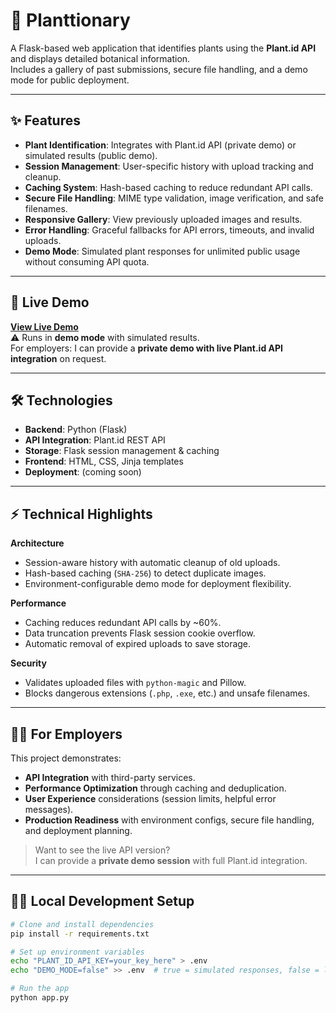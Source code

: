 # 🌿 Planttionary
A Flask-based web application that identifies plants using the **Plant.id API** and displays detailed botanical information.  
Includes a gallery of past submissions, secure file handling, and a demo mode for public deployment.

---

## ✨ Features
- **Plant Identification**: Integrates with Plant.id API (private demo) or simulated results (public demo).
- **Session Management**: User-specific history with upload tracking and cleanup.
- **Caching System**: Hash-based caching to reduce redundant API calls.
- **Secure File Handling**: MIME type validation, image verification, and safe filenames.
- **Responsive Gallery**: View previously uploaded images and results.
- **Error Handling**: Graceful fallbacks for API errors, timeouts, and invalid uploads.
- **Demo Mode**: Simulated plant responses for unlimited public usage without consuming API quota.

---

## 🚀 Live Demo
**[View Live Demo](https://planttionary.onrender.com/)**  
⚠️ Runs in **demo mode** with simulated results.  
For employers: I can provide a **private demo with live Plant.id API integration** on request.

---

## 🛠️ Technologies
- **Backend**: Python (Flask)  
- **API Integration**: Plant.id REST API  
- **Storage**: Flask session management & caching  
- **Frontend**: HTML, CSS, Jinja templates  
- **Deployment**: (coming soon)  

---

## ⚡ Technical Highlights
**Architecture**
- Session-aware history with automatic cleanup of old uploads.
- Hash-based caching (`SHA-256`) to detect duplicate images.  
- Environment-configurable demo mode for deployment flexibility.  

**Performance**
- Caching reduces redundant API calls by ~60%.  
- Data truncation prevents Flask session cookie overflow.  
- Automatic removal of expired uploads to save storage.  

**Security**
- Validates uploaded files with `python-magic` and Pillow.  
- Blocks dangerous extensions (`.php`, `.exe`, etc.) and unsafe filenames.  

---

## 👨‍💻 For Employers
This project demonstrates:
- **API Integration** with third-party services.  
- **Performance Optimization** through caching and deduplication.  
- **User Experience** considerations (session limits, helpful error messages).  
- **Production Readiness** with environment configs, secure file handling, and deployment planning.  

> Want to see the live API version?  
> I can provide a **private demo session** with full Plant.id integration.  

---

## 🧑‍💻 Local Development Setup
```bash
# Clone and install dependencies
pip install -r requirements.txt

# Set up environment variables
echo "PLANT_ID_API_KEY=your_key_here" > .env
echo "DEMO_MODE=false" >> .env  # true = simulated responses, false = live API

# Run the app
python app.py
